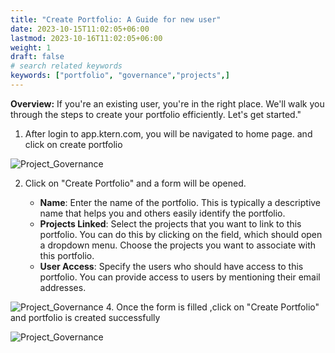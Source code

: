 ```yaml
---
title: "Create Portfolio: A Guide for new user"
date: 2023-10-15T11:02:05+06:00
lastmod: 2023-10-16T11:02:05+06:00
weight: 1
draft: false
# search related keywords
keywords: ["portfolio", "governance","projects",]
---
```

**Overview:** 
If you're an existing user, you're in the right place. We'll walk you through the steps to create your portfolio efficiently. Let's get started."

1. After login to app.ktern.com, you will be navigated to home page. and click on create portfolio

![Project_Governance](https://storage.googleapis.com/ktern-public-files/product-documentation/General/landing-page-new.png)
 
2. Click on "Create Portfolio" and a form will be opened.
<ol>
    <ul>
        <li><strong>Name</strong>: Enter the name of the portfolio. This is typically a descriptive name that helps you and others easily identify the portfolio.</li>
        <li><strong>Projects Linked</strong>: Select the projects that you want to link to this portfolio. You can do this by clicking on the field, which should open a dropdown menu. Choose the projects you want to associate with this portfolio.</li>
        <li><strong>User Access</strong>: Specify the users who should have access to this portfolio. You can provide access to users by mentioning their email addresses.</li>
    </ul>
</ol>

![Project_Governance](https://storage.googleapis.com/ktern-public-files/product-documentation/General/form-new.png)
4.  Once the form is filled ,click on "Create Portfolio" and portfolio is created successfully

![Project_Governance](https://storage.googleapis.com/ktern-public-files/product-documentation/General/create-success-new.png)
